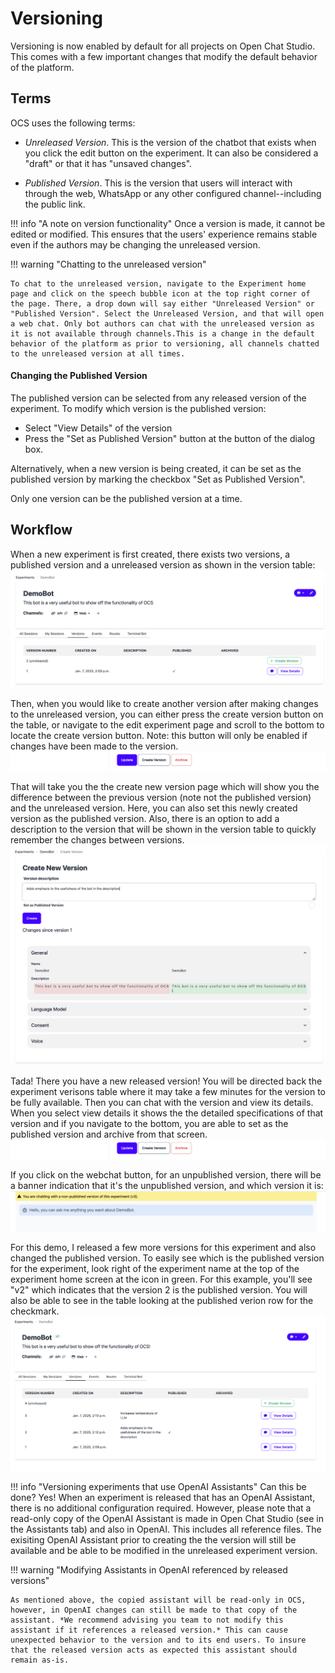 # Versioning

Versioning is now enabled by default for all projects on Open Chat Studio. This comes with a few important changes that modify the default behavior of the platform.

## Terms
OCS uses the following terms:

* *Unreleased Version*. This is the version of the chatbot that exists when you click the edit button on the experiment. It can also be considered a "draft" or that it has "unsaved changes".

* *Published Version*. This is the version that users will interact with through the web, WhatsApp or any other configured channel--including the public link.

!!! info "A note on version functionality"
    Once a version is made, it cannot be edited or modified. This ensures that the users' experience remains stable even if the authors may be changing the unreleased version.

!!! warning "Chatting to the unreleased version"

    To chat to the unreleased version, navigate to the Experiment home page and click on the speech bubble icon at the top right corner of the page. There, a drop down will say either "Unreleased Version" or "Published Version". Select the Unreleased Version, and that will open a web chat. Only bot authors can chat with the unreleased version as it is not available through channels.This is a change in the default behavior of the platform as prior to versioning, all channels chatted to the unreleased version at all times.

#### Changing the Published Version
The published version can be selected from any released version of the experiment. To modify which version is the published version:

- Select "View Details" of the version
- Press the "Set as Published Version" button at the button of the dialog box.

Alternatively, when a new version is being created, it can be set as the published version by marking the checkbox "Set as Published Version".

Only one version can be the published version at a time.


## Workflow

When a new experiment is first created, there exists two versions, a published version and a unreleased version as shown in the version table:
![CVersion Table](images/version_table_after_exp_creation.png)

Then, when you would like to create another version after making changes to the unreleased version, you can either press the create version button on the table, or navigate to the edit experiment page and scroll to the bottom to locate the create version button. Note: this button will only be enabled if changes have been made to the version.
![Edit Experiment Action Buttons](images/version_edit_view_action_buttons.png)

That will take you the the create new version page which will show you the difference between the previous version (note not the published version) and the unreleased version. Here, you can also set this newly created version as the published version. Also, there is an option to add a description to the version that will be shown in the version table to quickly remember the changes between versions.
![Create Experiment Version View](images/version_create_view.png)

Tada! There you have a new released version! You will be directed back the experiment verisons table where it may take a few minutes for the version to be fully available. Then you can chat with the version and view its details. When you select view details it shows the the detailed specifications of that version and if you navigate to the bottom, you are able to set as the published version and archive from that screen.
![Create Experiment Version View](images/version_edit_view_action_buttons.png)

If you click on the webchat button, for an unpublished version, there will be a banner indication that it's the unpublished version, and which version it is:
![Create Experiment Version View](images/version_web_chat.png)

For this demo, I released a few more versions for this experiment and also changed the published version. To easily see which is the published version for the experiment, look right of the experiment name at the top of the experiment home screen at the icon in green. For this example, you'll see "v2" which indicates that the version 2 is the published version. You will also be able to see in the table looking at the published verion row for the checkmark.
![Create Experiment Version View](images/version_table_after.png)


!!! info "Versioning experiments that use OpenAI Assistants"
    Can this be done? Yes! When an experiment is released that has an OpenAI Assistant, there is no additional configuration required. However, please note that a read-only copy of the OpenAI Assistant is made in Open Chat Studio (see in the Assistants tab) and also in OpenAI. This includes all reference files. The exisiting OpenAI Assistant prior to creating the the version will still be available and be able to be modified in the unreleased experiment version.

!!! warning "Modifying Assistants in OpenAI referenced by released versions"

    As mentioned above, the copied assistant will be read-only in OCS, however, in OpenAI changes can still be made to that copy of the assistant. *We recommend advising you team to not modify this assistant if it references a released version.* This can cause unexpected behavior to the version and to its end users. To insure that the released version acts as expected this assistant should remain as-is.
